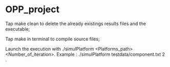 # OPP_project

Tap make clean to delete the already existings results files and the executable;

Tap make in terminal to compile source files;

Launch the execution with ./simulPlatform <Platforms_path> <Number_of_iteration>. Example : ./simulPlatform testdata/component.txt 2 .
